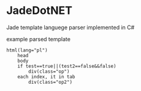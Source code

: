 JadeDotNET
==========

Jade template languege parser implemented in C#

example parsed template

	html(lang="pl")
		head
		body
		if test==true||(test2==false&&false)
			div(class="op")
		each index, it in tab
			div(class="op2")
